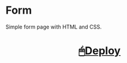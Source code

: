 # Form
Simple form page with HTML and CSS.

<h1 align="center"><a href="https://henriquekishida.github.io/Space-Cream/">🖱Deploy</a></h1>
